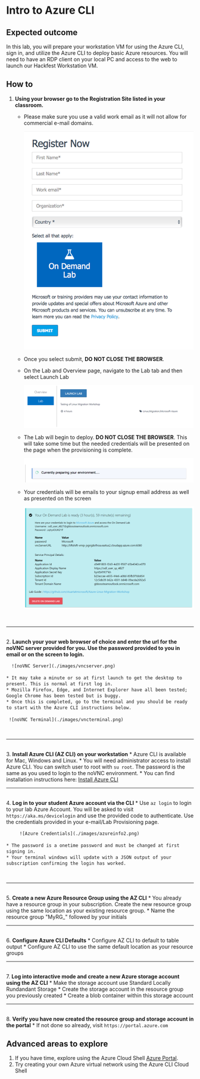 # Intro to Azure CLI

## Expected outcome

In this lab, you will prepare your workstation VM for using the Azure CLI, sign in, and utilize the Azure CLI to deploy basic Azure resources. You will need to have an RDP client on your local PC and access to the web to launch our Hackfest Workstation VM.

## How to 

1. <strong>Using your browser go to the Registration Site listed in your classroom.</strong>
    * Please make sure you use a valid work email as it will not allow for commercial e-mail domains.

         ![SignUp](./images/signup.png)

    * Once you select submit, **DO NOT CLOSE THE BROWSER**.
    * On the Lab and Overview page, navigate to the Lab tab and then select Launch Lab

         ![Launch Lab](./images/launch2.png)

    * The Lab will begin to deploy. **DO NOT CLOSE THE BROWSER**. This will take some time but the needed credentials will be presented on the page when the provisioning is complete.

         ![Preparing Lab](./images/preparing.png)

    * Your credentials will be emails to your signup email address as well as presented on the screen

         ![Credentials](./images/creds-email2.png)

<br><hr><br>
2. <strong>Launch your your web browser of choice and enter the url for the noVNC server provided for you. Use the password provided to you in email or on the screen to login.</strong>

      ![noVNC Server](./images/vncserver.png)

    * It may take a minute or so at first launch to get the desktop to present. This is normal at first log in.
    * Mozilla Firefox, Edge, and Internet Explorer have all been tested; Google Chrome has been tested but is buggy.
    * Once this is completed, go to the terminal and you should be ready to start with the Azure CLI instructions below.

     ![noVNC Terminal](./images/vncterminal.png)

<br><hr><br>
3. <strong>Install Azure CLI (AZ CLI) on your workstation</strong>
    * Azure CLI is available for Mac, Windows and Linux.
    * You will need administrator access to install Azure CLI. You can switch user to root with ``su root``. The password is the same as you used to login to the noVNC environment.
    * You can find installation instructions here: [Install Azure CLI](https://docs.microsoft.com/en-us/cli/azure/install-azure-cli-yum?view=azure-cli-latest)
<br><hr><br>
4. <strong>Log in to your student Azure account via the CLI</strong>
    * Use ``az login`` to login to your lab Azure Account. You will be asked to visit ``https://aka.ms/devicelogin`` and use the provided code to authenticate. Use the credentials provided in your e-mail/Lab Provisioning page.

         ![Azure Credentials](./images/azureinfo2.png)

    * The password is a onetime password and must be changed at first signing in.
    * Your terminal windows will update with a JSON output of your subscription confirming the login has worked.
<br><hr><br>
5. <strong>Create a new Azure Resource Group using the AZ CLI</strong>
    * You already have a resource group in your subscription. Create the new resource group using the same location as your existing resource group.
    * Name the resource group "MyRG_" followed by your initials
<br><hr><br>
6. <strong>Configure Azure CLI Defaults</strong>
    * Configure AZ CLI to default to table output
    * Configure AZ CLI to use the same default location as your resource groups
<br><hr><br>
7. <strong>Log into interactive mode and create a new Azure storage account using the AZ CLI</strong>
    * Make the storage account use Standard Locally Rundandant Storage
    * Create the storage account in the resource group you previously created
    * Create a blob container within this storage account
<br><hr><br>
8. <strong>Verify you have now created the resource group and storage account in the portal</strong>
    * If not done so already, visit ``https://portal.azure.com``

## Advanced areas to explore

1. If you have time, explore using the Azure Cloud Shell [Azure Portal](https://portal.azure.com). 
2. Try creating your own Azure virtual network using the Azure CLI Cloud Shell

